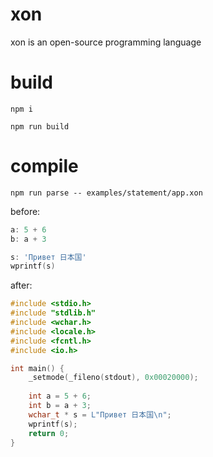 # xon
xon is an open-source programming language

# build

`npm i`

`npm run build`

# compile

`npm run parse -- examples/statement/app.xon`

before:

```go
a: 5 + 6
b: a + 3

s: 'Привет 日本国'
wprintf(s)
```

after:

```c
#include <stdio.h>
#include "stdlib.h"
#include <wchar.h>
#include <locale.h>
#include <fcntl.h>
#include <io.h>

int main() {
    _setmode(_fileno(stdout), 0x00020000);
    
    int a = 5 + 6;
    int b = a + 3;
    wchar_t * s = L"Привет 日本国\n";
    wprintf(s);
    return 0;
}
```
